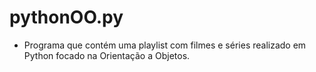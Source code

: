 # pythonOO.py

- Programa que contém uma playlist com filmes e séries realizado em Python focado na Orientação a Objetos.

